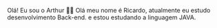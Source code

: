 Olá! Eu sou o Arthur 👋🏼 
Olá meu nome é Ricardo, atualmente eu estudo desenvolvimento Back-end.
 e estou estudando a linguagem JAVA.

 
